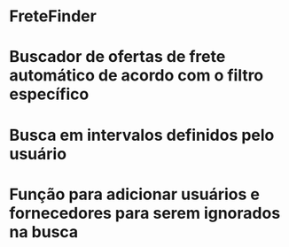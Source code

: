 # FreteFinder

# Buscador de ofertas de frete automático de acordo com o filtro específico
# Busca em intervalos definidos pelo usuário
# Função para adicionar usuários e fornecedores para serem ignorados na busca
